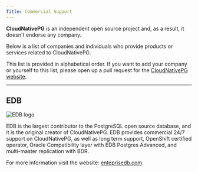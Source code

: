 ```yaml
---
Title: Commercial Support
---
```


**CloudNativePG** is an independent open source project and, as a result, it
doesn't endorse any company.

Below is a list of companies and individuals who provide products or services
related to CloudNativePG.

This list is provided in alphabetical order. If you want to add your company or
yourself to this list, please open up a pull request for the
[CloudNativePG website](https://github.com/cloudnative-pg/cloudnative-pg).

---

## EDB

![EDB logo](logo/edb.png)

EDB is the largest contributor to the PostgreSQL open source database, and it is the original creator of CloudNativePG. EDB provides commercial 24/7 support on CloudNativePG, as well as long term support, OpenShift certified operator,
Oracle Compatibility layer with EDB Postgres Advanced, and multi-master replication with BDR.

For more information visit the website: [enteprisedb.com](https://enterprisedb.com/).

